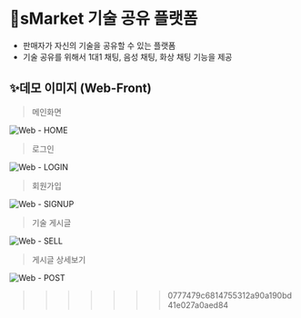 # 🚀sMarket 기술 공유 플랫폼

- 판매자가 자신의 기술을 공유할 수 있는 플랫폼
- 기술 공유를 위해서 1대1 채팅, 음성 채팅, 화상 채팅 기능을 제공
  <br>

## ✨데모 이미지 (Web-Front)

> 메인화면

![Web - HOME](https://user-images.githubusercontent.com/94473725/215111933-0aabc1ee-e971-479b-8a68-937b4a816e49.png)

> 로그인

![Web - LOGIN](https://user-images.githubusercontent.com/94473725/215111983-f6516e5e-071c-43e2-9e93-5f1afaa5f694.png)

> 회원가입

![Web - SIGNUP](https://user-images.githubusercontent.com/94473725/215111978-5a4dda96-b746-41e3-b063-786846c84dc9.png)

> 기술 게시글

![Web - SELL](https://user-images.githubusercontent.com/94473725/215111972-c0c31f18-798c-4463-a846-c7c036afb040.png)

> 게시글 상세보기

![Web - POST](https://user-images.githubusercontent.com/94473725/215111961-7481f90f-60c9-4ff5-99a0-c026a2f779b0.png)

> > > > > > > 0777479c6814755312a90a190bd41e027a0aed84
